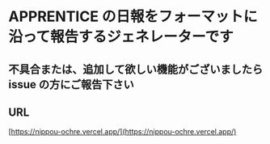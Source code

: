 # APPRENTICE の日報をフォーマットに沿って報告するジェネレーターです

## 不具合または、追加して欲しい機能がございましたら issue の方にご報告下さい

## URL

[https://nippou-ochre.vercel.app/](https://nippou-ochre.vercel.app/)
